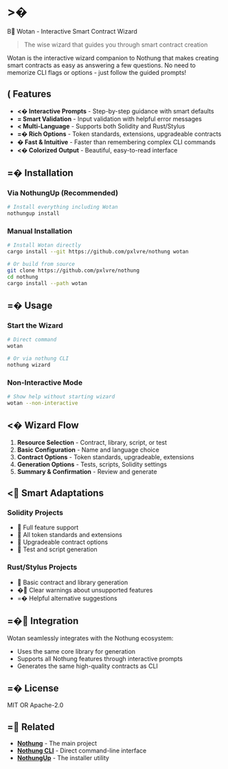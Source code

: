 # >�

B Wotan - Interactive Smart Contract Wizard

> The wise wizard that guides you through smart contract creation

Wotan is the interactive wizard companion to Nothung that makes creating smart contracts as easy as answering a few questions. No need to memorize CLI flags or options - just follow the guided prompts!

## ( Features

- **<� Interactive Prompts** - Step-by-step guidance with smart defaults
- **=
  Smart Validation** - Input validation with helpful error messages
- **<
  Multi-Language** - Supports both Solidity and Rust/Stylus
- **=� Rich Options** - Token standards, extensions, upgradeable contracts
- **� Fast & Intuitive** - Faster than remembering complex CLI commands
- **<� Colorized Output** - Beautiful, easy-to-read interface

## =� Installation

### Via NothungUp (Recommended)

```bash
# Install everything including Wotan
nothungup install
```

### Manual Installation

```bash
# Install Wotan directly
cargo install --git https://github.com/pxlvre/nothung wotan

# Or build from source
git clone https://github.com/pxlvre/nothung
cd nothung
cargo install --path wotan
```

## =� Usage

### Start the Wizard

```bash
# Direct command
wotan

# Or via nothung CLI
nothung wizard
```

### Non-Interactive Mode

```bash
# Show help without starting wizard
wotan --non-interactive
```

## <� Wizard Flow

1. **Resource Selection** - Contract, library, script, or test
2. **Basic Configuration** - Name and language choice
3. **Contract Options** - Token standards, upgradeable, extensions
4. **Generation Options** - Tests, scripts, Solidity settings
5. **Summary & Confirmation** - Review and generate

## < Smart Adaptations

### Solidity Projects

-  Full feature support
-  All token standards and extensions
-  Upgradeable contract options
-  Test and script generation

### Rust/Stylus Projects

-  Basic contract and library generation
- � Clear warnings about unsupported features
- =� Helpful alternative suggestions

## =� Integration

Wotan seamlessly integrates with the Nothung ecosystem:

- Uses the same core library for generation
- Supports all Nothung features through interactive prompts
- Generates the same high-quality contracts as CLI

## =� License

MIT OR Apache-2.0

## = Related

- **[Nothung](../README.md)** - The main project
- **[Nothung CLI](../cli/README.md)** - Direct command-line interface
- **[NothungUp](../nothungup/README.md)** - The installer utility
